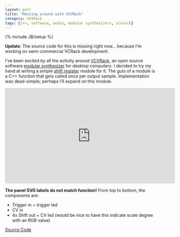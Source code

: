 ```yaml
---
layout: post
title: "Messing around with VCVRack"
category: VCVRack 
tags: [c++, software, audio, modular synthesizers, vcvrack]
---
```

{% include JB/setup %}

**Update**: The source code for this is missing right now… because I'm working on semi-commercial VCRack development.

I've been excited by all the activity around [VCVRack](https://vcvrack.com), an open source software [modular synthesizer]() for desktop computers.
I decided to try my hand at writing a simple [shift register](https://sites.google.com/site/westcoastsynthesis/asr) module for it.
The guts of a module is a C++ function that gets called once per output sample.
Implementation was dead-simple; perhaps I'll expand on this module.
<iframe width="560" height="315" src="https://www.youtube.com/embed/I5DKvgAWdto" frameborder="0" gesture="media" allow="encrypted-media" allowfullscreen></iframe>

**The panel SVG labels do not match function!** From top to bottom, the components are:

* Trigger in + trigger led
* CV in
* 4x Shift out + CV led (would be nice to have this indicate scale degree with an RGB value)

[Source Code](https://github.com/WIZARDISHUNGRY/vcvrack-plugins)
